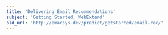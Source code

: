 ```yaml
---
title: 'Delivering Email Recommendations'
subject: 'Getting Started, WebExtend'
old_url: 'http://emarsys.dev/predict/getstarted/email-rec/'
---
```


